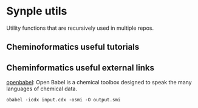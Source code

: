 # Synple utils
Utility functions that are recursively used in multiple repos. 

## Cheminoformatics useful tutorials

## Cheminformatics useful external links
[openbabel](https://github.com/openbabel/openbabel0): Open Babel is a chemical toolbox designed to speak the many languages of chemical data. 


`obabel -icdx input.cdx -osmi -O output.smi`

